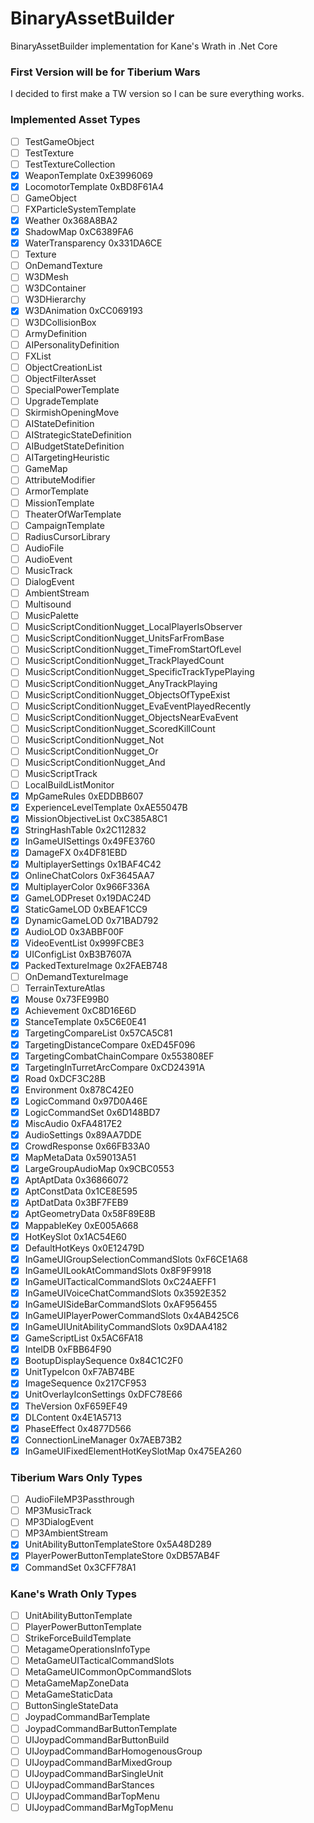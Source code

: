 # BinaryAssetBuilder
BinaryAssetBuilder implementation for Kane's Wrath in .Net Core

### First Version will be for Tiberium Wars
I decided to first make a TW version so I can be sure everything works.

### Implemented Asset Types
* [ ] TestGameObject
* [ ] TestTexture
* [ ] TestTextureCollection
* [x] WeaponTemplate                                            0xE3996069
* [x] LocomotorTemplate                                         0xBD8F61A4
* [ ] GameObject
* [ ] FXParticleSystemTemplate
* [x] Weather                                                   0x368A8BA2
* [x] ShadowMap                                                 0xC6389FA6
* [x] WaterTransparency                                         0x331DA6CE
* [ ] Texture
* [ ] OnDemandTexture
* [ ] W3DMesh
* [ ] W3DContainer
* [ ] W3DHierarchy
* [x] W3DAnimation                                              0xCC069193
* [ ] W3DCollisionBox
* [ ] ArmyDefinition
* [ ] AIPersonalityDefinition
* [ ] FXList
* [ ] ObjectCreationList
* [ ] ObjectFilterAsset
* [ ] SpecialPowerTemplate
* [ ] UpgradeTemplate
* [ ] SkirmishOpeningMove
* [ ] AIStateDefinition
* [ ] AIStrategicStateDefinition
* [ ] AIBudgetStateDefinition
* [ ] AITargetingHeuristic
* [ ] GameMap
* [ ] AttributeModifier
* [ ] ArmorTemplate
* [ ] MissionTemplate
* [ ] TheaterOfWarTemplate
* [ ] CampaignTemplate
* [ ] RadiusCursorLibrary
* [ ] AudioFile
* [ ] AudioEvent
* [ ] MusicTrack
* [ ] DialogEvent
* [ ] AmbientStream
* [ ] Multisound
* [ ] MusicPalette
* [ ] MusicScriptConditionNugget_LocalPlayerIsObserver
* [ ] MusicScriptConditionNugget_UnitsFarFromBase
* [ ] MusicScriptConditionNugget_TimeFromStartOfLevel
* [ ] MusicScriptConditionNugget_TrackPlayedCount
* [ ] MusicScriptConditionNugget_SpecificTrackTypePlaying
* [ ] MusicScriptConditionNugget_AnyTrackPlaying
* [ ] MusicScriptConditionNugget_ObjectsOfTypeExist
* [ ] MusicScriptConditionNugget_EvaEventPlayedRecently
* [ ] MusicScriptConditionNugget_ObjectsNearEvaEvent
* [ ] MusicScriptConditionNugget_ScoredKillCount
* [ ] MusicScriptConditionNugget_Not
* [ ] MusicScriptConditionNugget_Or
* [ ] MusicScriptConditionNugget_And
* [ ] MusicScriptTrack
* [ ] LocalBuildListMonitor
* [x] MpGameRules                                               0xEDDBB607
* [x] ExperienceLevelTemplate                                   0xAE55047B
* [x] MissionObjectiveList                                      0xC385A8C1
* [x] StringHashTable                                           0x2C112832
* [x] InGameUISettings                                          0x49FE3760
* [x] DamageFX                                                  0x4DF81EBD
* [x] MultiplayerSettings                                       0x1BAF4C42
* [x] OnlineChatColors                                          0xF3645AA7
* [x] MultiplayerColor                                          0x966F336A
* [x] GameLODPreset                                             0x19DAC24D
* [x] StaticGameLOD                                             0xBEAF1CC9
* [x] DynamicGameLOD                                            0x71BAD792
* [x] AudioLOD                                                  0x3ABBF00F
* [x] VideoEventList                                            0x999FCBE3
* [x] UIConfigList                                              0xB3B7607A
* [x] PackedTextureImage                                        0x2FAEB748
* [ ] OnDemandTextureImage
* [ ] TerrainTextureAtlas
* [x] Mouse                                                     0x73FE99B0
* [x] Achievement                                               0xC8D16E6D
* [x] StanceTemplate                                            0x5C6E0E41
* [x] TargetingCompareList                                      0x57CA5C81
* [x] TargetingDistanceCompare                                  0xED45F096
* [x] TargetingCombatChainCompare                               0x553808EF
* [x] TargetingInTurretArcCompare                               0xCD24391A
* [x] Road                                                      0xDCF3C28B
* [x] Environment                                               0x878C42E0
* [x] LogicCommand                                              0x97D0A46E
* [x] LogicCommandSet                                           0x6D148BD7
* [x] MiscAudio                                                 0xFA4817E2
* [x] AudioSettings                                             0x89AA7DDE
* [x] CrowdResponse                                             0x66FB33A0
* [x] MapMetaData                                               0x59013A51
* [x] LargeGroupAudioMap                                        0x9CBC0553
* [x] AptAptData                                                0x36866072
* [x] AptConstData                                              0x1CE8E595
* [x] AptDatData                                                0x3BF7FEB9
* [x] AptGeometryData                                           0x58F89E8B
* [x] MappableKey                                               0xE005A668
* [x] HotKeySlot                                                0x1AC54E60
* [x] DefaultHotKeys                                            0x0E12479D
* [x] InGameUIGroupSelectionCommandSlots                        0xF6CE1A68
* [x] InGameUILookAtCommandSlots                                0x8F9F9918
* [x] InGameUITacticalCommandSlots                              0xC24AEFF1
* [x] InGameUIVoiceChatCommandSlots                             0x3592E352
* [x] InGameUISideBarCommandSlots                               0xAF956455
* [x] InGameUIPlayerPowerCommandSlots                           0x4AB425C6
* [x] InGameUIUnitAbilityCommandSlots                           0x9DAA4182
* [x] GameScriptList                                            0x5AC6FA18
* [x] IntelDB                                                   0xFBB64F90
* [x] BootupDisplaySequence                                     0x84C1C2F0
* [x] UnitTypeIcon                                              0xF7AB74BE
* [x] ImageSequence                                             0x217CF953
* [x] UnitOverlayIconSettings                                   0xDFC78E66
* [x] TheVersion                                                0xF659EF49
* [x] DLContent                                                 0x4E1A5713
* [x] PhaseEffect                                               0x4877D566
* [x] ConnectionLineManager                                     0x7AEB73B2
* [x] InGameUIFixedElementHotKeySlotMap                         0x475EA260

### Tiberium Wars Only Types
* [ ] AudioFileMP3Passthrough
* [ ] MP3MusicTrack
* [ ] MP3DialogEvent
* [ ] MP3AmbientStream
* [x] UnitAbilityButtonTemplateStore                            0x5A48D289
* [x] PlayerPowerButtonTemplateStore                            0xDB57AB4F
* [x] CommandSet                                                0x3CFF78A1

### Kane's Wrath Only Types
* [ ] UnitAbilityButtonTemplate
* [ ] PlayerPowerButtonTemplate
* [ ] StrikeForceBuildTemplate
* [ ] MetagameOperationsInfoType
* [ ] MetaGameUITacticalCommandSlots
* [ ] MetaGameUICommonOpCommandSlots
* [ ] MetaGameMapZoneData
* [ ] MetaGameStaticData
* [ ] ButtonSingleStateData
* [ ] JoypadCommandBarTemplate
* [ ] JoypadCommandBarButtonTemplate
* [ ] UIJoypadCommandBarButtonBuild
* [ ] UIJoypadCommandBarHomogenousGroup
* [ ] UIJoypadCommandBarMixedGroup
* [ ] UIJoypadCommandBarSingleUnit
* [ ] UIJoypadCommandBarStances
* [ ] UIJoypadCommandBarTopMenu
* [ ] UIJoypadCommandBarMgTopMenu
